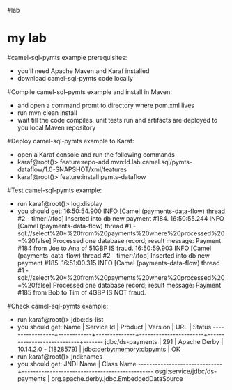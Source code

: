 #lab
# my lab

#camel-sql-pymts example prerequisites:
- you'll need Apache Maven and Karaf installed 
- download camel-sql-pymts code locally

#Compile camel-sql-pymts example and install in Maven:
- and open a command promt to directory where pom.xml lives 
- run mvn clean install
- wait till the code compiles, unit tests run and artifacts are deployed to you local Maven repository

#Deploy camel-sql-pymts example to Karaf:
- open a Karaf console and run the following commands
- karaf@root()> feature:repo-add mvn:ld.lab.camel.sql/pymts-dataflow/1.0-SNAPSHOT/xml/features
- karaf@root()> feature:install pymts-dataflow

#Test camel-sql-pymts example:
- run karaf@root()> log:display
- you should get:
16:50:54.900 INFO [Camel (payments-data-flow) thread #2 - timer://foo] Inserted into db new payment #184.
16:50:55.244 INFO [Camel (payments-data-flow) thread #1 - sql://select%20*%20from%20payments%20where%20processed%20=%20false] Processed one database record; result message: Payment #184 from Joe to Ana of 51GBP IS fraud.
16:50:59.903 INFO [Camel (payments-data-flow) thread #2 - timer://foo] Inserted into db new payment #185.
16:51:00.315 INFO [Camel (payments-data-flow) thread #1 - sql://select%20*%20from%20payments%20where%20processed%20=%20false] Processed one database record; result message: Payment #185 from Bob to Tim of 4GBP IS NOT fraud.

#Check camel-sql-pymts example:
- run karaf@root()> jdbc:ds-list
- you should get:
Name             | Service Id | Product      | Version               | URL                        | Status
-----------------+------------+--------------+-----------------------+----------------------------+-------
jdbc/ds-payments | 291        | Apache Derby | 10.14.2.0 - (1828579) | jdbc:derby:memory:dbpymts  | OK
- run karaf@root()> jndi:names
- you should get:
JNDI Name                     | Class Name
------------------------------+-----------------------------------------------
osgi:service/jdbc/ds-payments | org.apache.derby.jdbc.EmbeddedDataSource
